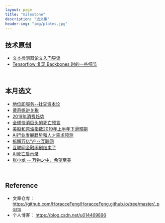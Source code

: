 ```yaml
---
layout: page
title: "milestone"
description: "选文集"
header-img: "img/plates.jpg"
---
```


## 技术原创

- [文本检测器论文入门导读](http://www.horaccefeng.com/techcode/2019/06/04/Scene-Text-Detector-Overview/>)
- [Tensorflow 复现 Backbones 时的一些细节](http://www.horaccefeng.com/techcode/2019/04/06/tensorflow-backbones-details/)



&nbsp;
## 本月选文

- [地位即服务--社交资本论](http://www.horaccefeng.com/business/2019/05/30/Social-Media-Capitalism/)
- [黄奇帆讲关税](http://www.horaccefeng.com/policy/2019/05/26/Zero-Tax-Policy/)
- [2019年消费趋势](http://www.horaccefeng.com/business/2019/05/26/Investment-Trend/)
- [全球快消巨头的死亡预言](http://www.horaccefeng.com/business/2019/05/26/Consumption-Product-Investment/)
- [美股和原油指数2019年上半年下滑预期](http://www.horaccefeng.com/business/2019/05/26/America-Stock-Market-in-2019/)
- [AI行业发展趋势和人才需求预测](http://www.horaccefeng.com/business/2019/04/27/AI-Recruitment-Intro/)
- [拆解万亿"产业互联网](http://www.horaccefeng.com/product/2019/04/27/ToB-Internet-Bussiness/)
- [互联网金融闹剧结束了](http://www.horaccefeng.com/product/2019/04/27/P2P-Fail-Exp/)
- [AI死亡启示录](http://www.horaccefeng.com/product/2019/04/25/fail-AI-Product/)
- [张小龙 -- 万物之中，希望至美](http://www.horaccefeng.com/product-analysis/2019/04/15/wechat-2019-XiaoLong_Zhang/)


&nbsp;
## Reference

- 文章仓库： <https://github.com/HoracceFeng/HoracceFeng.github.io/tree/master/_posts>
- 个人博客： <https://blog.csdn.net/u014469896>




